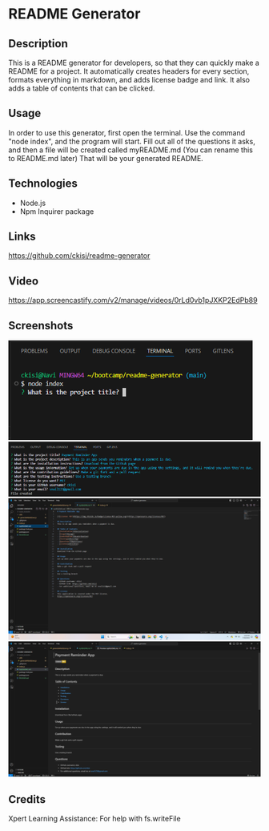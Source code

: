 # README Generator

## Description
This is a README generator for developers, so that they can quickly make a README for a project. It automatically creates headers for every section, formats everything in markdown, and adds license badge and link. It also adds a table of contents that can be clicked.

## Usage
In order to use this generator, first open the terminal. Use the command "node index", and the program will start. Fill out all of the questions it asks, and then a file will be created called myREADME.md (You can rename this to README.md later) That will be your generated README.

## Technologies
- Node.js
- Npm Inquirer package

## Links
https://github.com/ckisi/readme-generator

## Video
https://app.screencastify.com/v2/manage/videos/0rLd0vb1pJXKP2EdPb89

## Screenshots
![](./assets/readmegenss1.png)
![](./assets/readmegenss2.png)
![](./assets/readmegenss3.png)
![](./assets/readmegenss4.png)

## Credits
Xpert Learning Assistance: For help with fs.writeFile
